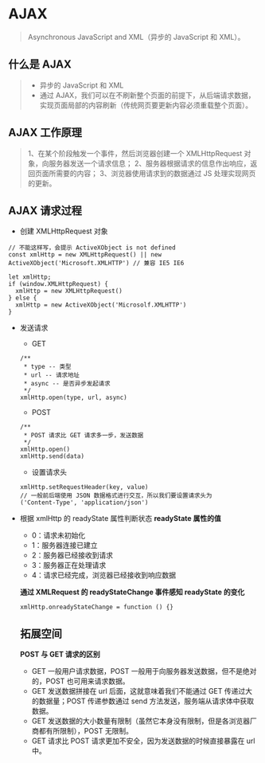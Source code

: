 # AJAX
> Asynchronous JavaScript and XML（异步的 JavaScript 和 XML）。

## 什么是 AJAX
> * 异步的 JavaScript 和 XML
> * 通过 AJAX，我们可以在不刷新整个页面的前提下，从后端请求数据，实现页面局部的内容刷新（传统网页要更新内容必须重载整个页面）。

## AJAX 工作原理
> 1、在某个阶段触发一个事件，然后浏览器创建一个 XMLHttpRequest 对象，向服务器发送一个请求信息；
> 2、服务器根据请求的信息作出响应，返回页面所需要的内容；
> 3、浏览器使用请求到的数据通过 JS 处理实现网页的更新。

## AJAX 请求过程
+ 创建 XMLHttpRequest 对象

```
// 不能这样写，会提示 ActiveXObject is not defined
const xmlHttp = new XMLHttpRequest() || new ActiveXObject('Microsoft.XMLHTTP') // 兼容 IE5 IE6
```

```
let xmlHttp;
if (window.XMLHttpRequest) {
  xmlHttp = new XMLHttpRequest()
} else {
  xmlHttp = new ActiveXObject('Microsolf.XMLHTTP')
}
```

+ 发送请求
  - GET

  ```
  /**
   * type -- 类型
   * url -- 请求地址
   * async -- 是否异步发起请求
   */
  xmlHttp.open(type, url, async)
  ```
  - POST
  
  ```
  /**
   * POST 请求比 GET 请求多一步，发送数据
   */
  xmlHttp.open()
  xmlHttp.send(data)
  ```
  
  - 设置请求头
  
  ```
  xmlHttp.setRequestHeader(key, value)
  // 一般前后端使用 JSON 数据格式进行交互，所以我们要设置请求头为
  ('Content-Type', 'application/json')
  ```
  
+ 根据 xmlHttp 的 readyState 属性判断状态
  **readyState 属性的值**
    - 0：请求未初始化
    - 1：服务器连接已建立
    - 2：服务器已经接收到请求
    - 3：服务器正在处理请求
    - 4：请求已经完成，浏览器已经接收到响应数据

  **通过 XMLRequest 的 readyStateChange 事件感知 readyState 的变化**
  
  ```
  xmlHttp.onreadyStateChange = function () {}
  ```
  
  ## 拓展空间
  **POST 与 GET 请求的区别**
  + GET 一般用户请求数据，POST 一般用于向服务器发送数据，但不是绝对的，POST 也可用来请求数据。
  + GET 发送数据拼接在 url 后面，这就意味着我们不能通过 GET 传递过大的数据量；POST 传递参数通过 send 方法发送，服务端从请求体中获取数据。
  + GET 发送数据的大小数量有限制（虽然它本身没有限制，但是各浏览器厂商都有所限制），POST 无限制。
  + GET 请求比 POST 请求更加不安全，因为发送数据的时候直接暴露在 url 中。
